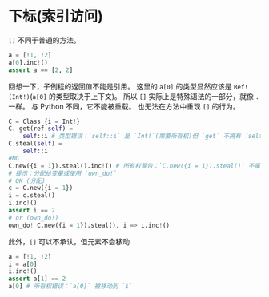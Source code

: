 # 下标(索引访问)

`[]` 不同于普通的方法。

```python
a = [!1, !2]
a[0].inc!()
assert a == [2, 2]
```

回想一下，子例程的返回值不能是引用。
这里的 `a[0]` 的类型显然应该是 `Ref!(Int!)`(`a[0]` 的类型取决于上下文)。
所以 `[]` 实际上是特殊语法的一部分，就像 `.` 一样。 与 Python 不同，它不能被重载。
也无法在方法中重现 `[]` 的行为。

```python
C = Class {i = Int!}
C. get(ref self) =
    self::i # 类型错误：`self::i` 是 `Int!`(需要所有权)但 `get` 不拥有 `self`
C.steal(self) =
    self::i
#NG
C.new({i = 1}).steal().inc!() # 所有权警告：`C.new({i = 1}).steal()` 不属于任何人
# 提示：分配给变量或使用 `uwn_do!`
# OK (分配)
c = C.new({i = 1})
i = c.steal()
i.inc!()
assert i == 2
# or (own_do!)
own_do! C.new({i = 1}).steal(), i => i.inc!()
```

此外，`[]` 可以不承认，但元素不会移动

```python
a = [!1, !2]
i = a[0]
i.inc!()
assert a[1] == 2
a[0] # 所有权错误：`a[0]` 被移动到 `i`
```
